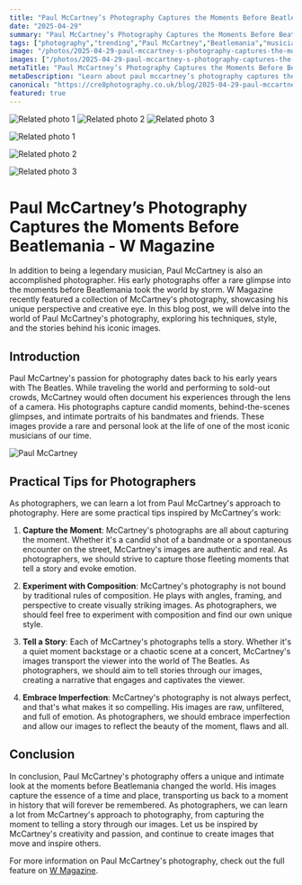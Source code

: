 ```yaml
---
title: "Paul McCartney’s Photography Captures the Moments Before Beatlemania - W Magazine"
date: "2025-04-29"
summary: "Paul McCartney’s Photography Captures the Moments Before Beatlemania - W Magazine - A trending topic in photography."
tags: ["photography","trending","Paul McCartney","Beatlemania","musician","moments","techniques","composition","storytelling","imperfection"]
image: "/photos/2025-04-29-paul-mccartney-s-photography-captures-the-moments-before-beatlemania-w-magazine-1.jpg"
images: ["/photos/2025-04-29-paul-mccartney-s-photography-captures-the-moments-before-beatlemania-w-magazine-1.jpg","/photos/2025-04-29-paul-mccartney-s-photography-captures-the-moments-before-beatlemania-w-magazine-2.jpg","/photos/2025-04-29-paul-mccartney-s-photography-captures-the-moments-before-beatlemania-w-magazine-3.jpg"]
metaTitle: "Paul McCartney’s Photography Captures the Moments Before Beatlemania - W Magazine | cre8 Photography"
metaDescription: "Learn about paul mccartney’s photography captures the moments before beatlemania - w magazine in photography with practical tips and insights."
canonical: "https://cre8photography.co.uk/blog/2025-04-29-paul-mccartney-s-photography-captures-the-moments-before-beatlemania-w-magazine"
featured: true
---
```


<!-- Gallery as HTML -->

<div class="grid grid-cols-1 sm:grid-cols-2 md:grid-cols-3 gap-4">
  <img src="/photos/2025-04-29-paul-mccartney-s-photography-captures-the-moments-before-beatlemania-w-magazine-1.jpg" alt="Related photo 1" class="w-full rounded-lg" />
<img src="/photos/2025-04-29-paul-mccartney-s-photography-captures-the-moments-before-beatlemania-w-magazine-2.jpg" alt="Related photo 2" class="w-full rounded-lg" />
<img src="/photos/2025-04-29-paul-mccartney-s-photography-captures-the-moments-before-beatlemania-w-magazine-3.jpg" alt="Related photo 3" class="w-full rounded-lg" />
</div>


<!-- Gallery as Markdown -->
![Related photo 1](/photos/2025-04-29-paul-mccartney-s-photography-captures-the-moments-before-beatlemania-w-magazine-1.jpg)


![Related photo 2](/photos/2025-04-29-paul-mccartney-s-photography-captures-the-moments-before-beatlemania-w-magazine-2.jpg)


![Related photo 3](/photos/2025-04-29-paul-mccartney-s-photography-captures-the-moments-before-beatlemania-w-magazine-3.jpg)



# Paul McCartney’s Photography Captures the Moments Before Beatlemania - W Magazine

In addition to being a legendary musician, Paul McCartney is also an accomplished photographer. His early photographs offer a rare glimpse into the moments before Beatlemania took the world by storm. W Magazine recently featured a collection of McCartney's photography, showcasing his unique perspective and creative eye. In this blog post, we will delve into the world of Paul McCartney's photography, exploring his techniques, style, and the stories behind his iconic images.

## Introduction

Paul McCartney's passion for photography dates back to his early years with The Beatles. While traveling the world and performing to sold-out crowds, McCartney would often document his experiences through the lens of a camera. His photographs capture candid moments, behind-the-scenes glimpses, and intimate portraits of his bandmates and friends. These images provide a rare and personal look at the life of one of the most iconic musicians of our time.

![Paul McCartney](/path/to/image)

## Practical Tips for Photographers

As photographers, we can learn a lot from Paul McCartney's approach to photography. Here are some practical tips inspired by McCartney's work:

1. **Capture the Moment**: McCartney's photographs are all about capturing the moment. Whether it's a candid shot of a bandmate or a spontaneous encounter on the street, McCartney's images are authentic and real. As photographers, we should strive to capture those fleeting moments that tell a story and evoke emotion.

2. **Experiment with Composition**: McCartney's photography is not bound by traditional rules of composition. He plays with angles, framing, and perspective to create visually striking images. As photographers, we should feel free to experiment with composition and find our own unique style.

3. **Tell a Story**: Each of McCartney's photographs tells a story. Whether it's a quiet moment backstage or a chaotic scene at a concert, McCartney's images transport the viewer into the world of The Beatles. As photographers, we should aim to tell stories through our images, creating a narrative that engages and captivates the viewer.

4. **Embrace Imperfection**: McCartney's photography is not always perfect, and that's what makes it so compelling. His images are raw, unfiltered, and full of emotion. As photographers, we should embrace imperfection and allow our images to reflect the beauty of the moment, flaws and all.

## Conclusion

In conclusion, Paul McCartney's photography offers a unique and intimate look at the moments before Beatlemania changed the world. His images capture the essence of a time and place, transporting us back to a moment in history that will forever be remembered. As photographers, we can learn a lot from McCartney's approach to photography, from capturing the moment to telling a story through our images. Let us be inspired by McCartney's creativity and passion, and continue to create images that move and inspire others.

For more information on Paul McCartney's photography, check out the full feature on [W Magazine](https://www.wmagazine.com/gallery/paul-mccartney-photography-beatles).

